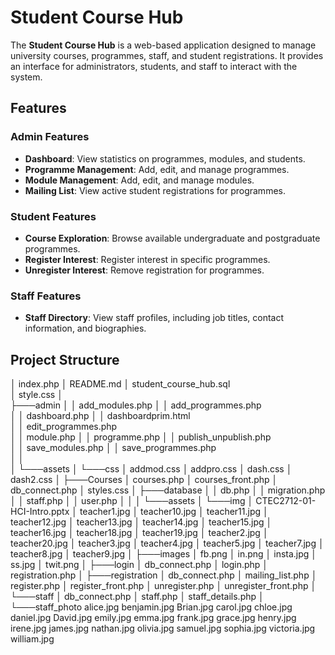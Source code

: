 # Student Course Hub

The **Student Course Hub** is a web-based application designed to manage university courses, programmes, staff, and student registrations. It provides an interface for administrators, students, and staff to interact with the system.

## Features

### Admin Features
- **Dashboard**: View statistics on programmes, modules, and students.
- **Programme Management**: Add, edit, and manage programmes.
- **Module Management**: Add, edit, and manage modules.
- **Mailing List**: View active student registrations for programmes.

### Student Features
- **Course Exploration**: Browse available undergraduate and postgraduate programmes.
- **Register Interest**: Register interest in specific programmes.
- **Unregister Interest**: Remove registration for programmes.

### Staff Features
- **Staff Directory**: View staff profiles, including job titles, contact information, and biographies.

## Project Structure
│   index.php
│   README.md
│   student_course_hub.sql       
│   style.css
│   
├───admin
│   │   add_modules.php
│   │   add_programmes.php       
│   │   dashboard.php
│   │   dashboardprim.html       
│   │   edit_programmes.php      
│   │   module.php
│   │   programme.php
│   │   publish_unpublish.php    
│   │   save_modules.php
│   │   save_programmes.php      
│   │   
│   └───assets
│       └───css
│               addmod.css
│               addpro.css
│               dash.css
│               dash2.css
│
├───Courses
│       courses.php
│       courses_front.php
│       db_connect.php
│       styles.css
│
├───database
│   │   db.php
│   │   migration.php
│   │   staff.php
│   │   user.php
│   │
│   └───assets
│       └───img
│               CTEC2712-01-HCI-Intro.pptx
│               teacher1.jpg
│               teacher10.jpg
│               teacher11.jpg
│               teacher12.jpg
│               teacher13.jpg
│               teacher14.jpg
│               teacher15.jpg
│               teacher16.jpg
│               teacher18.jpg
│               teacher19.jpg
│               teacher2.jpg
│               teacher20.jpg
│               teacher3.jpg
│               teacher4.jpg
│               teacher5.jpg
│               teacher7.jpg
│               teacher8.jpg
│               teacher9.jpg
│
├───images
│       fb.png
│       in.png
│       insta.jpg
│       ss.jpg
│       twit.png
│
├───login
│       db_connect.php
│       login.php
│       registration.php
│
├───registration
│       db_connect.php
│       mailing_list.php
│       register.php
│       register_front.php
│       unregister.php
│       unregister_front.php
│
└───staff
    │   db_connect.php
    │   staff.php
    │   staff_details.php
    │
    └───staff_photo
            alice.jpg
            benjamin.jpg
            Brian.jpg
            carol.jpg
            chloe.jpg
            daniel.jpg
            David.jpg
            emily.jpg
            emma.jpg
            frank.jpg
            grace.jpg
            henry.jpg
            irene.jpg
            james.jpg
            nathan.jpg
            olivia.jpg
            samuel.jpg
            sophia.jpg
            victoria.jpg
            william.jpg
